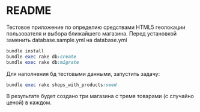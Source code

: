 # README

Тестовое приложение по определию средствами HTML5 геолокации пользователя и выбора ближайшего магазина.
Перед установкой заменить database.sample.yml на database.yml

```ruby
bundle install
bundle exec rake db:create
bundle exec rake db:migrate
```    

Для наполнения бд тестовыми данными, запустить задачу:

```ruby
bundle exec rake shops_with_products:seed
```   

В результате будет создано три магазина с тремя товарами (с случайно ценой) в каждом.
